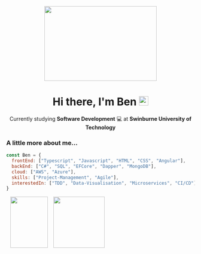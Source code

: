
  
<div align="center">  
<img src="https://media.giphy.com/media/111ebonMs90YLu/giphy.gif" width="300" height="200">
<h1>Hi there, I'm Ben <img src="https://media.giphy.com/media/hvRJCLFzcasrR4ia7z/giphy.gif" width="25px"> </h1>

  
Currently studying **Software Development** 💻 at **Swinburne University of Technology**
  
</div> 

<div align="left">
  
  
### A little more about me...  
  

```javascript
const Ben = {
  frontEnd: ["Typescript", "Javascript", "HTML", "CSS", "Angular"],
  backEnd: ["C#", "SQL", "EFCore", "Dapper", "MongoDB"],
  cloud: ["AWS", "Azure"],
  skills: ["Project-Management", "Agile"],
  interestedIn: ["TDD", "Data-Visualisation", "Microservices", "CI/CD"]
}
```
<div>
<img height="137px" width="100px"src="https://github-readme-stats.vercel.app/api?username=BenGardiner123&hide_title=true&hide_border=true&show_icons=true&include_all_commits=true&count_private=true&line_height=21&text_color=000&icon_color=000&bg_color=0, 517A94&theme=radical" hspace="11px"/>     <!-- wi*quL3fcV --> <img height="137px" src="https://github-readme-stats.vercel.app/api/top-langs/?username=BenGardiner123&hide=html&hide_title=true&hide_border=true&layout=compact&langs_count=6&exclude_repo=comp426,Redventures-Movie-Quotes&text_color=000&icon_color=fff&bg_color=0, 517A94&theme=radical" />
</div>  


     






